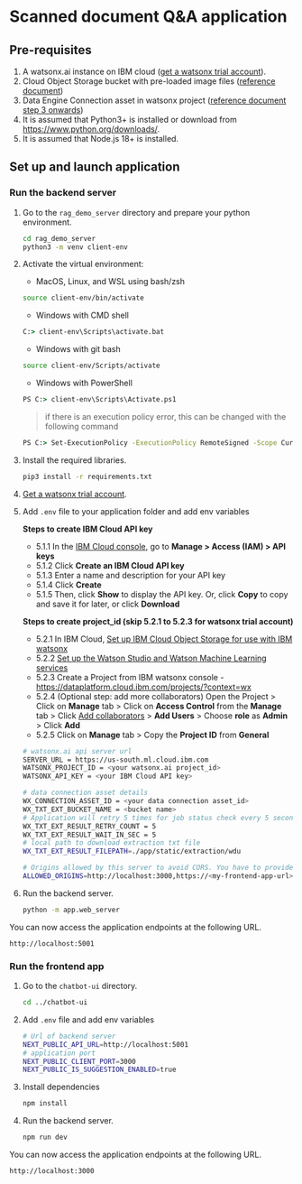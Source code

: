 # Scanned document Q&A application

## Pre-requisites

1. A watsonx.ai instance on IBM cloud ([get a watsonx trial account](https://dataplatform.cloud.ibm.com/registration/stepone?context=wx)).
2. Cloud Object Storage bucket with pre-loaded image files ([reference document](https://dataplatform.cloud.ibm.com/docs/content/wsj/analyze-data/fm-api-files.html?context=wx&audience=wdp#adding-files-by-using-the-ui))
3. Data Engine Connection asset in watsonx project ([reference document step 3 onwards](https://dataplatform.cloud.ibm.com/docs/content/wsj/analyze-data/fm-api-files.html?context=wx&audience=wdp#adding-files-by-using-the-ui))
4. It is assumed that Python3+ is installed or download from <https://www.python.org/downloads/>.
5. It is assumed that Node.js 18+ is installed.

## Set up and launch application

### Run the backend server

1. Go to the `rag_demo_server` directory and prepare your python environment.

   ```sh
   cd rag_demo_server
   python3 -m venv client-env
   ```

2. Activate the virtual environment:

   - MacOS, Linux, and WSL using bash/zsh

   ```sh
   source client-env/bin/activate
   ```

   - Windows with CMD shell

   ```cmd
   C:> client-env\Scripts\activate.bat
   ```

   - Windows with git bash

   ```sh
   source client-env/Scripts/activate
   ```

   - Windows with PowerShell

   ```cmd
   PS C:> client-env\Scripts\Activate.ps1
   ```

   > if there is an execution policy error, this can be changed with the following command

   ```cmd
   PS C:> Set-ExecutionPolicy -ExecutionPolicy RemoteSigned -Scope CurrentUser
   ```

3. Install the required libraries.

   ```sh
   pip3 install -r requirements.txt
   ```

4. [Get a watsonx trial account](https://dataplatform.cloud.ibm.com/registration/stepone?context=wx).

5. Add `.env` file to your application folder and add env variables

   **Steps to create IBM Cloud API key**

   - 5.1.1 In the [IBM Cloud console](https://cloud.ibm.com/), go to **Manage > Access (IAM) > API keys**
   - 5.1.2 Click **Create an IBM Cloud API key**
   - 5.1.3 Enter a name and description for your API key
   - 5.1.4 Click **Create**
   - 5.1.5 Then, click **Show** to display the API key. Or, click **Copy** to copy and save it for later, or click **Download**

   **Steps to create project_id (skip 5.2.1 to 5.2.3 for watsonx trial account)**

   - 5.2.1 In IBM Cloud, [Set up IBM Cloud Object Storage for use with IBM watsonx](https://dataplatform.cloud.ibm.com/docs/content/wsj/console/wdp_admin_cos.html?context=wx&audience=wdp)
   - 5.2.2 [Set up the Watson Studio and Watson Machine Learning services](https://dataplatform.cloud.ibm.com/docs/content/wsj/getting-started/set-up-ws.html?context=wx&audience=wdp)
   - 5.2.3 Create a Project from IBM watsonx console - <https://dataplatform.cloud.ibm.com/projects/?context=wx>
   - 5.2.4 (Optional step: add more collaborators) Open the Project > Click on **Manage** tab > Click on **Access Control** from the **Manage** tab > Click [Add collaborators](https://dataplatform.cloud.ibm.com/docs/content/wsj/getting-started/collaborate.html?context=wx&audience=wdp#add-collaborators) > **Add Users** > Choose **role** as **Admin** > Click **Add**
   - 5.2.5 Click on **Manage** tab > Copy the **Project ID** from **General**

   ```sh
   # watsonx.ai api server url
   SERVER_URL = https://us-south.ml.cloud.ibm.com
   WATSONX_PROJECT_ID = <your watsonx.ai project_id>
   WATSONX_API_KEY = <your IBM Cloud API key>

   # data connection asset details
   WX_CONNECTION_ASSET_ID = <your data connection asset_id>
   WX_TXT_EXT_BUCKET_NAME = <bucket name>
   # Application will retry 5 times for job status check every 5 seconds
   WX_TXT_EXT_RESULT_RETRY_COUNT = 5
   WX_TXT_EXT_RESULT_WAIT_IN_SEC = 5
   # local path to download extraction txt file
   WX_TXT_EXT_RESULT_FILEPATH=./app/static/extraction/wdu

   # Origins allowed by this server to avoid CORS. You have to provide your ui url here.
   ALLOWED_ORIGINS=http://localhost:3000,https://<my-frontend-app-url>
   ```

6. Run the backend server.

   ```sh
   python -m app.web_server
   ```

You can now access the application endpoints at the following URL.

```url
http://localhost:5001
```

### Run the frontend app

1. Go to the `chatbot-ui` directory.

   ```sh
   cd ../chatbot-ui
   ```

2. Add `.env` file and add env variables

   ```sh
   # Url of backend server
   NEXT_PUBLIC_API_URL=http://localhost:5001
   # application port
   NEXT_PUBLIC_CLIENT_PORT=3000
   NEXT_PUBLIC_IS_SUGGESTION_ENABLED=true
   ```

3. Install dependencies

   ```sh
   npm install
   ```

4. Run the backend server.

   ```sh
   npm run dev
   ```

You can now access the application endpoints at the following URL.

```url
http://localhost:3000
```
